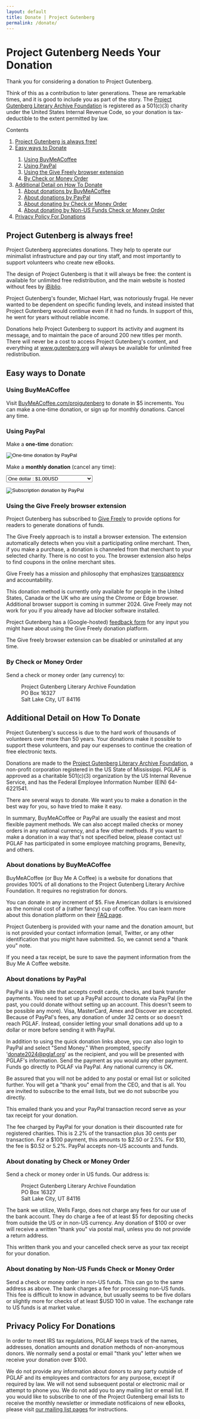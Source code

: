 ```yaml
---
layout: default
title: Donate | Project Gutenberg
permalink: /donate/
---
```


Project Gutenberg Needs Your Donation
=====================================

Thank you for considering a donation to Project Gutenberg.

Think of this as a contribution to later generations. These are remarkable times, and it is good to include you as part of the story.  The [Project Gutenberg Literary Archive Foundation](/about/pglaf.html) is registered as a 501(c)(3) charity under the United States Internal Revenue Code, so your donation is tax-deductible to the extent permitted by law.

<div class="contents">
Contents
<ol>
 <li><a href="#free">Project Gutenberg is always free!</a></li>
 <li><a href="#easy-ways-to-donate">Easy ways to Donate</a></li>
  <ol class="inner_1">
   <li><a href="#using-buymeacoffee">Using BuyMeACoffee</a></li>
   <li><a href="#using-paypal">Using PayPal</a></li>
   <li><a href="#givefreely">Using the Give Freely browser extension</a></li>
   <li><a href="#by-check-or-money-order">By Check or Money Order</a></li>
  </ol>
  
 <li><a href="#additional-detail-on-how-to-donate">Additional Detail on How To Donate</a>
  <ol class="inner_1">
   <li><a href="#about-donations-by-buymeacoffee">About donations by BuyMeACoffee</a></li>
   <li><a href="#about-donations-by-paypal">About donations by PayPal</a></li>
   <li><a href="#about-donating-by-check-or-money-order">About donating by Check or Money Order</a></li>
   <li><a href="#about-donating-by-non-us-funds-check-or-money-order">About donating by Non-US Funds Check or Money Order</a></li>
  </ol>
 </li>
 
 <li><a href="#privacy-policy-for-donations">Privacy Policy For Donations</a></li>
</ol>
</div>


## <a name="free"></a>Project Gutenberg is always free!

Project Gutenberg appreciates donations. They help to operate our minimalist infrastructure and pay our tiny staff, and most importantly to support volunteers who create new eBooks.

The design of Project Gutenberg is that it will always be free: the content is available for unlimited free redistribution, and the main website is hosted without fees by <a href="https://www.ibiblio.org" target="_blank">iBiblio</a>.

Project Gutenberg's founder, Michael Hart, was notoriously frugal. He never wanted to be dependent on specific funding levels, and instead insisted that Project Gutenberg would continue even if it had no funds. In support of this, he went for years without reliable income.

Donations help Project Gutenberg to support its activity and augment its message, and to maintain the pace of around 200 new titles per month. There will never be a cost to access Project Gutenberg's content, and everything at www.gutenberg.org will always be available for unlimited free redistribution.


## Easy ways to Donate

### Using  <a name="using-buymeacoffee"></a>BuyMeACoffee

Visit <a href="https://BuyMeACoffee.com/projgutenberg">BuyMeACoffee.com/projgutenberg</a> to donate in $5 increments. You can make a one-time donation, or sign up for monthly donations. Cancel any time.

### Using <a name="using-paypal"></a>PayPal

<form action="https://www.paypal.com/cgi-bin/webscr" method="post" target="new">

  Make a <strong>one-time</strong> donation:

  <input type="hidden" name="cmd" value="_s-xclick" />
  <input type="hidden" name="hosted_button_id" value="XKAL6BZL3YPSN" />
  <input type="image" src="/pics/en_US.gif" 
	 border="0" name="submit" alt="One-time donation by PayPal" 
         style="vertical-align: middle" />

</form>

<form action="https://www.paypal.com/cgi-bin/webscr" method="post" target="new">

<input type="hidden" name="cmd" value="_s-xclick" />
<input type="hidden" name="hosted_button_id" value="EAKP47JLLM5V2" />
<input type="hidden" name="on0" value="Monthly donation amount" />
<input type="hidden" name="currency_code" value="USD" />

Make a <strong>monthly donation</strong> (cancel any time): 

<select name="os0">
      <option value="One dollar">One dollar : $1.00USD</option>
      <option value="Five dollars">Five dollars : $5.00USD</option>
      <option value="Ten dollars">Ten dollars : $10.00USD</option>
      <option value="Twenty-five dollars">Twenty-five dollars : $25.00USD</option>
      <option value="One hundred dollars">One hundred dollars : $100.00USD</option>
</select> 

<input type="image" src="/pics/btn_subscribe_SM.gif"
       border="0" name="submit" alt="Subscription donation by PayPal" 
       style="vertical-align: middle" />

</form>

### <a name="givefreely"></a>Using the Give Freely browser extension

Project Gutenberg has subscribed to <a href="https://givefreely.com/" target="_blank" rel="noopener noreferrer">Give Freely</a> to provide options for readers to generate donations of funds.

The Give Freely approach is to install a browser extension. The extension automatically detects when you visit a participating online merchant. Then, if you make a purchase, a donation is channeled from that merchant to your selected charity. There is no cost to you. The browser extension also helps to find coupons in the online merchant sites.

Give Freely has a mission and philosophy that emphasizes <a href="https://givefreely.com/transparency" target="_blank" rel="noopener noreferrer">transparency</a> and accountability.

This donation method is currently only available for people in the United States, Canada or the UK who are using the Chrome or Edge browser. Additional browser support is coming in summer 2024. Give Freely may not work for you if you already have ad blocker software installed.

Project Gutenberg has a (Google-hosted) <a href="https://docs.google.com/forms/d/e/1FAIpQLSdvk_QEXMmSWr042oJJ-HQf9JxGFJADEh5HJxTfOldQ-k0vLg/viewform?usp=sf_link" rel="noopener noreferrer">feedback form</a> for any input you might have about using the Give Freely donation platform.

The Give freely browser extension can be disabled or uninstalled at any time.

### <a name="by-check-or-money-order"></a> By Check or Money Order

Send a check or money order (any currency) to:

<dl><dd>  Project Gutenberg Literary Archive Foundation</dd>
<dd>  PO Box 16327</dd>
<dd>  Salt Lake City, UT 84116</dd></dl>

## <a name="#additional-detail-on-how-to-donate"></a>Additional Detail on How To Donate

Project Gutenberg's success is due to the hard work of thousands of volunteers over more than 50 years. Your donations make it possible to support these volunteers, and pay our expenses to continue the creation of free electronic texts.

Donations are made to the [Project Gutenberg Literary Archive Foundation](/about/pglaf.html), a non-profit corporation registered in the US State of Mississippi. PGLAF is approved as a charitable 501(c)(3) organization by the US Internal Revenue Service, and has the Federal Employee Information Number (EIN) 64-6221541.

There are several ways to donate. We want you to make a donation in the best way for you, so have tried to make it easy.

In summary, BuyMeACoffee or PayPal are usually the easiest and most flexible payment methods.  We can also accept mailed checks or money orders in any national currency, and a few other methods.  If you want to make a donation in a way that's not specified below, please contact us!  PGLAF has participated in some employee matching programs, Benevity, and others.

### <a name="using-buymeacoffee"></a>About donations by BuyMeACoffee
<a name="about-donations-by-buymeacoffee"></a>BuyMeACoffee (or Buy Me A Coffee) is a website for donations that provides 100% of all donations to the Project Gutenberg Literary Archive Foundation. It requires no registration for donors.

You can donate in any increment of $5. Five American dollars is envisioned as the nominal cost of a (rather fancy) cup of coffee. You can learn more about this donation platform on their <a href="https://www.buymeacoffee.com/faq">FAQ page</a>.

Project Gutenberg is provided with your name and the donation amount, but is not provided your contact information (email, Twitter, or any other identification that you might have submitted. So, we cannot send a "thank you" note.

If you need a tax receipt, be sure to save the payment information from the Buy Me A Coffee website.

### <a name="about-donations-by-paypal"></a>About donations by PayPal
<a name="about-donations-by-paypal"></a>PayPal is a Web site that accepts credit cards, checks, and bank transfer payments.  You need to set up a PayPal account to donate via PayPal (in the past, you could donate without setting up an account.  This doesn't seem to be possible any more). Visa, MasterCard, Amex and Discover are accepted.  Because of PayPal's fees, any donation of under 32 cents or so doesn't reach PGLAF.  Instead, consider letting your small donations add up to a dollar or more before sending it with PayPal.

In addition to using the quick donation links above, you can also login to PayPal and select "Send Money." When prompted, specify 'donate2024@pglaf.org' as the recipient, and you will be presented with PGLAF's information. Send the payment as you would any other payment. Funds go directly to PGLAF via PayPal.  Any national currency is OK.

Be assured that you will not be added to any postal or email list or solicited further. You will get a "thank you" email from the CEO, and that is all. You are invited to subscribe to the email lists, but we do not subscribe you directly.

This emailed thank you and your PayPal transaction record serve as your tax receipt for your donation. 

The fee charged by PayPal for your donation is their discounted rate for registered charities.  This is 2.2% of the transaction plus 30 cents per transaction. For a $100 payment, this amounts to $2.50 or 2.5%. For $10, the fee is $0.52 or 5.2%. PayPal accepts non-US accounts and funds.


### <a name="about-donating-by-check-or-money-order"></a>About donating by Check or Money Order
<a name="about-donating-by-check-or-money-order"></a>Send a check or money order in US funds. Our address is:

<dl><dd> Project Gutenberg Literary Archive Foundation<br /></dd>
<dd> PO Box 16327<br /></dd>
<dd> Salt Lake City, UT 84116</dd></dl>

The bank we utilize, Wells Fargo, does not charge any fees for our use of the bank account. They do charge a fee of at least $5 for depositing checks from outside the US or in non-US currency. Any donation of $100 or over will receive a written "thank you" via postal mail, unless you do not provide a return address.

This written thank you and your cancelled check serve as your tax receipt for your donation. 

### <a name="about-donating-by-non-us-funds-check-or-money-order"></a>About donating by Non-US Funds Check or Money Order
<a name="about-donating-by-non-us-funds-check-or-money-order"></a>Send a check or money order in non-US funds. This can go to the same address as above. The bank charges a fee for processing non-US funds. This fee is difficult to know in advance, but usually seems to be five dollars or slightly more for checks of at least $USD 100 in value. The exchange rate to US funds is at market value.

## <a name="about-donating-by-non-us-funds-check-or-money-order"></a>Privacy Policy For Donations
<a name="privacy-policy-for-donations"></a>In order to meet IRS tax regulations, PGLAF keeps track of the names, addresses, donation amounts and donation methods of non-anonymous donors. We normally send a postal or email "thank you" letter when we receive your donation over $100.

We do not provide any information about donors to any party outside of PGLAF and its employees and contractors for any purpose, except if required by law. We will not send subsequent postal or electronic mail or attempt to phone you. We do not add you to any mailing list or email list. If you would like to subscribe to one of the Project Gutenberg email lists to receive the monthly newsletter or immediate notificaions of new eBooks, please visit [our mailing list pages](https://lists.pglaf.org) for instructions.

